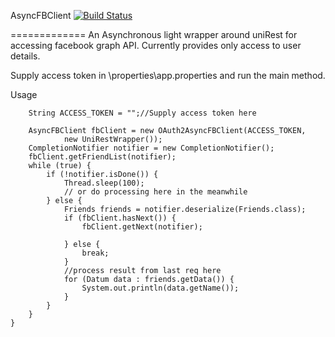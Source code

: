 AsyncFBClient [![Build Status](https://api.travis-ci.org/arpitgautam/AsyncFBClient.png)](https://travis-ci.org/arpitgautam/AsyncFBClient)

=============
An Asynchronous light wrapper around uniRest for accessing facebook graph API.
Currently provides only access to user details.

Supply access token in \properties\app.properties and run the main method.

Usage

		String ACCESS_TOKEN = "";//Supply access token here

		AsyncFBClient fbClient = new OAuth2AsyncFBClient(ACCESS_TOKEN,
				new UniRestWrapper());
		CompletionNotifier notifier = new CompletionNotifier();
		fbClient.getFriendList(notifier);
		while (true) {
			if (!notifier.isDone()) {
				Thread.sleep(100);
				// or do processing here in the meanwhile
			} else {
				Friends friends = notifier.deserialize(Friends.class);
				if (fbClient.hasNext()) {
					fbClient.getNext(notifier);

				} else {
					break;
				}
				//process result from last req here
				for (Datum data : friends.getData()) {
					System.out.println(data.getName());
				}
			}
		}
	}

